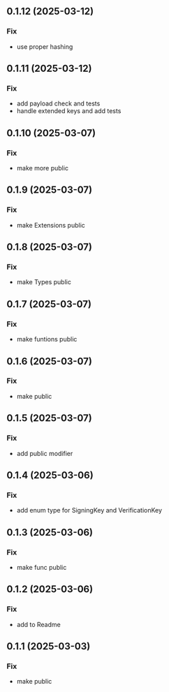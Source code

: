 ## 0.1.12 (2025-03-12)

### Fix

- use proper hashing

## 0.1.11 (2025-03-12)

### Fix

- add payload check and tests
- handle extended keys and add tests

## 0.1.10 (2025-03-07)

### Fix

- make more public

## 0.1.9 (2025-03-07)

### Fix

- make Extensions public

## 0.1.8 (2025-03-07)

### Fix

- make Types public

## 0.1.7 (2025-03-07)

### Fix

- make funtions public

## 0.1.6 (2025-03-07)

### Fix

- make public

## 0.1.5 (2025-03-07)

### Fix

- add public modifier

## 0.1.4 (2025-03-06)

### Fix

- add enum type for SigningKey and VerificationKey

## 0.1.3 (2025-03-06)

### Fix

- make func public

## 0.1.2 (2025-03-06)

### Fix

- add to Readme

## 0.1.1 (2025-03-03)

### Fix

- make public
